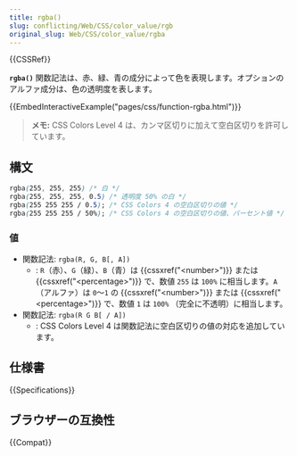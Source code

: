 ```yaml
---
title: rgba()
slug: conflicting/Web/CSS/color_value/rgb
original_slug: Web/CSS/color_value/rgba
---
```


{{CSSRef}}

**`rgba()`** 関数記法は、赤、緑、青の成分によって色を表現します。オプションのアルファ成分は、色の透明度を表します。

{{EmbedInteractiveExample("pages/css/function-rgba.html")}}

> **メモ:** CSS Colors Level 4 は、カンマ区切りに加えて空白区切りを許可しています。

## 構文

```css
rgba(255, 255, 255) /* 白 */
rgba(255, 255, 255, 0.5) /* 透明度 50% の白 */
rgba(255 255 255 / 0.5); /* CSS Colors 4 の空白区切りの値 */
rgba(255 255 255 / 50%); /* CSS Colors 4 の空白区切りの値、パーセント値 */
```

### 値

- 関数記法: `rgba(R, G, B[, A])`
  - : `R`（赤）、`G`（緑）、`B`（青）は {{cssxref("&lt;number&gt;")}} または {{cssxref("&lt;percentage&gt;")}} で、数値 `255` は `100%` に相当します。`A`（アルファ）は `0`〜`1` の {{cssxref("&lt;number&gt;")}} または {{cssxref("&lt;percentage&gt;")}} で、数値 `1` は `100%` （完全に不透明）に相当します。
- 関数記法: `rgba(R G B[ / A])`
  - : CSS Colors Level 4 は関数記法に空白区切りの値の対応を追加しています。

## 仕様書

{{Specifications}}

## ブラウザーの互換性

{{Compat}}
